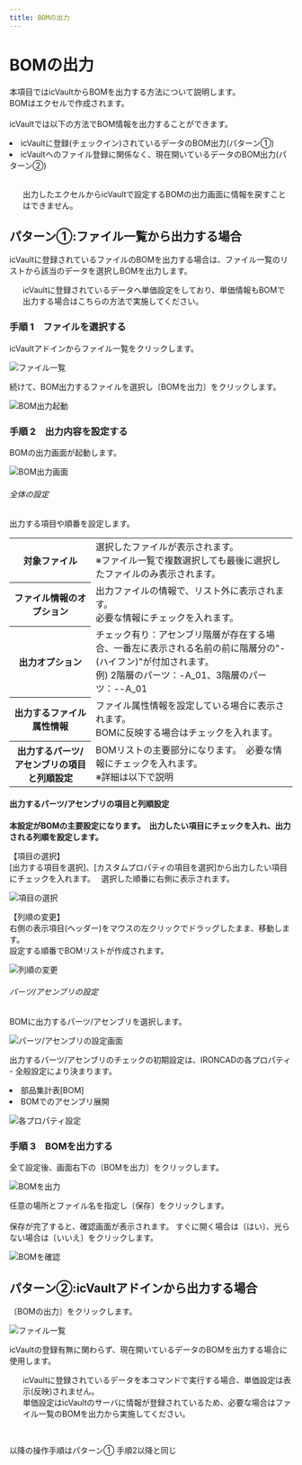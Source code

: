 ```yaml
---
title: BOMの出力
---
```


# BOMの出力
本項目ではicVaultからBOMを出力する方法について説明します。<br>
BOMはエクセルで作成されます。<br>
<br>
icVaultでは以下の方法でBOM情報を出力することができます。
<li>icVaultに登録(チェックイン)されているデータのBOM出力(パターン①)</li>
<li>icVaultへのファイル登録に関係なく、現在開いているデータのBOM出力(パターン②)</li>
<br>
<div class="note">
<ul>
出力したエクセルからicVaultで設定するBOMの出力画面に情報を戻すことはできません。
</ul>
</div>

## パターン①:ファイル一覧から出力する場合

icVaultに登録されているファイルのBOMを出力する場合は、ファイル一覧のリストから該当のデータを選択しBOMを出力します。

<div class="note">
<ul>
icVaultに登録されているデータへ単価設定をしており、単価情報もBOMで出力する場合はこちらの方法で実施してください。 <br>
</ul>
</div>

### 手順 1　ファイルを選択する
icVaultアドインからファイル一覧をクリックします。

![ファイル一覧](./img/BOM_001.png)

続けて、BOM出力するファイルを選択し〔BOMを出力〕をクリックします。

![BOM出力起動](./img/BOM_003.png)


### 手順 2　出力内容を設定する
BOMの出力画面が起動します。

![BOM出力画面](./img/BOM_004.png)

###### 全体の設定
出力する項目や順番を設定します。<br>

<table>
<tr>
<th>対象ファイル</th>
<td>選択したファイルが表示されます。<br>
※ファイル一覧で複数選択しても最後に選択したファイルのみ表示されます。
</td>
</tr>
<tr>
<th>ファイル情報のオプション</th>
<td>出力ファイルの情報で、リスト外に表示されます。<br>
必要な情報にチェックを入れます。</td>
</tr>
<tr>
<th>出力オプション</th>
<td>チェック有り：アセンブリ階層が存在する場合、一番左に表示される名前の前に階層分の"-(ハイフン)"が付加されます。<br>
例) 2階層のパーツ：-A_01、3階層のパーツ：--A_01
<br>
</td>
</tr>
<th>出力するファイル属性情報</th>
<td>ファイル属性情報を設定している場合に表示されます。<br>BOMに反映する場合はチェックを入れます。
</td>
</tr>
<th>出力するパーツ/アセンブリの項目と列順設定</th>
<td>BOMリストの主要部分になります。　必要な情報にチェックを入れます。<br>
※詳細は以下で説明
</td>
</tr>
</table>


#### 出力するパーツ/アセンブリの項目と列順設定
**本設定がBOMの主要設定になります。　出力したい項目にチェックを入れ、出力される列順を設定します。**

【項目の選択】<br>
[出力する項目を選択]、[カスタムプロパティの項目を選択]から出力したい項目にチェックを入れます。　
選択した順番に右側に表示されます。

![項目の選択](./img/BOM_005.png)

【列順の変更】<br>
右側の表示項目(ヘッダー)をマウスの左クリックでドラッグしたまま、移動します。<br>
設定する順番でBOMリストが作成されます。

![列順の変更](./img/BOM_006.png)


###### パーツ/アセンブリの設定
BOMに出力するパーツ/アセンブリを選択します。

![パーツ/アセンブリの設定画面](./img/BOM_007.png)

出力するパーツ/アセンブリのチェックの初期設定は、IRONCADの各プロパティ - 全般設定により決まります。
<li>部品集計表[BOM]</li>
<li>BOMでのアセンブリ展開</li>

![各プロパティ設定](./img/BOM_008.png)


### 手順 3　BOMを出力する
全て設定後、画面右下の〔BOMを出力〕をクリックします。

![BOMを出力](./img/BOM_009.png)

任意の場所とファイル名を指定し〔保存〕をクリックします。<br>
<br>
保存が完了すると、確認画面が表示されます。
すぐに開く場合は〔はい〕、光らない場合は〔いいえ〕をクリックします。

![BOMを確認](./img/BOM_010.png)


## パターン②:icVaultアドインから出力する場合
〔BOMの出力〕をクリックします。

![ファイル一覧](./img/BOM_002.png)

icVaultの登録有無に関わらず、現在開いているデータのBOMを出力する場合に使用します。

<div class="note">
<ul>
icVaultに登録されているデータを本コマンドで実行する場合、単価設定は表示(反映)されません。<br>
単価設定はicVaultのサーバに情報が登録されているため、必要な場合はファイル一覧のBOMを出力から実施してください。
</ul>
</div>
<br/>

以降の操作手順はパターン① 手順2以降と同じ
